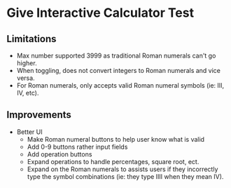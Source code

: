 # Give Interactive Calculator Test

## Limitations
- Max number supported 3999 as traditional Roman numerals can't go higher.
- When toggling, does not convert integers to Roman numerals and vice versa.
- For Roman numerals, only accepts valid Roman numeral symbols (ie: III, IV, etc).

## Improvements
- Better UI
  - Make Roman numeral buttons to help user know what is valid
  - Add 0-9 buttons rather input fields
  - Add operation buttons
  - Expand operations to handle percentages, square root, ect.
  - Expand on the Roman numerals to assists users if they incorrectly type the symbol combinations (ie: they type IIII when they mean IV).
